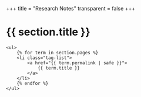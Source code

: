 +++
title = "Research Notes"
transparent = false
+++

<div class="post">
	<h1 class="post-title">{{ section.title }}</h1>

	<ul>
		{% for term in section.pages %}
		<li class="tag-list">
			<a href="{{ term.permalink | safe }}">
				{{ term.title }} 
			</a>
		</li>
		{% endfor %}
	</ul>
</div>
